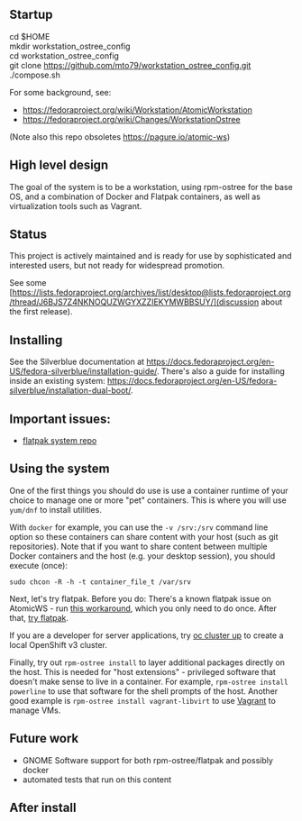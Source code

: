 Startup
----------------
cd $HOME  
mkdir workstation_ostree_config  
cd workstation_ostree_config  
git clone https://github.com/mto79/workstation_ostree_config.git  
./compose.sh    



For some background, see:

 - https://fedoraproject.org/wiki/Workstation/AtomicWorkstation
 - https://fedoraproject.org/wiki/Changes/WorkstationOstree
 
(Note also this repo obsoletes https://pagure.io/atomic-ws)

High level design
-----------------

The goal of the system is to be a workstation, using
rpm-ostree for the base OS, and a combination of
Docker and Flatpak containers, as well as virtualization
tools such as Vagrant.

Status
------

This project is actively maintained and is ready for use
by sophisticated and interested users, but not ready
for widespread promotion.

See some [https://lists.fedoraproject.org/archives/list/desktop@lists.fedoraproject.org/thread/J6BJS7Z4NKNOQUZWGYXZZIEKYMWBBSUY/](discussion about the first release).

Installing
------------

See the Silverblue documentation at
https://docs.fedoraproject.org/en-US/fedora-silverblue/installation-guide/.
There's also a guide for installing inside an existing system:
https://docs.fedoraproject.org/en-US/fedora-silverblue/installation-dual-boot/.

Important issues:
-----------------------

 - [flatpak system repo](https://github.com/flatpak/flatpak/issues/113#issuecomment-247022006)

Using the system
--------------------

One of the first things you should do use is use a container runtime of your
choice to manage one or more "pet" containers.  This is where you will use
`yum/dnf` to install utilities.

With `docker` for example, you can use the `-v /srv:/srv` command line option so
these containers can share content with your host (such as git repositories).
Note that if you want to share content between multiple Docker containers and
the host (e.g. your desktop session), you should execute (once):

```
sudo chcon -R -h -t container_file_t /var/srv
```

Next, let's try flatpak. Before you do: There's a known flatpak issue on
AtomicWS - run [this workaround](https://github.com/flatpak/flatpak/issues/113#issuecomment-247022006),
which you only need to do once. After that, [try flatpak](http://flatpak.org/apps.html).

If you are a developer for server applications,
try [oc cluster up](https://github.com/openshift/origin/blob/master/docs/cluster_up_down.md) to
create a local OpenShift v3 cluster.

Finally, try out `rpm-ostree install` to layer additional packages directly on
the host. This is needed for "host extensions" - privileged software that
doesn't make sense to live in a container. For example, `rpm-ostree install
powerline` to use that software for the shell prompts of the host.  Another
good example is `rpm-ostree install vagrant-libvirt` to use [Vagrant](https://www.vagrantup.com/)
to manage VMs.

Future work
-----------

 - GNOME Software support for both rpm-ostree/flatpak and possibly docker
 - automated tests that run on this content

After install
-----------
